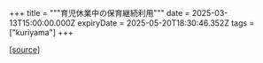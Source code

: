 +++
title = """育児休業中の保育継続利用"""
date = 2025-03-13T15:00:00.000Z
expiryDate = 2025-05-20T18:30:46.352Z
tags = ["kuriyama"]
+++


[[source]](https://www.town.kuriyama.hokkaido.jp/soshiki/39/30432.html)
